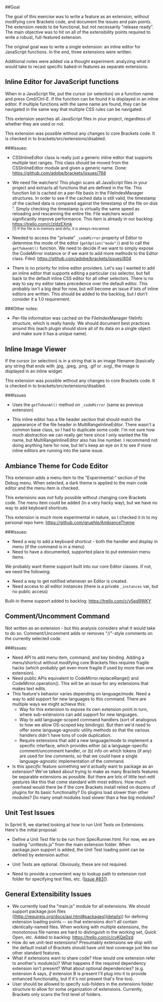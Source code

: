 ##Goal

The goal of this exercise was to write a feature as an extension, without modifying core Brackets code, and document the issues and pain points. The extension needs to be functional, but not necessarily "release ready". The main objective was to hit on all of the extensibility points required to write a robust, full-featured extension.

The original goal was to write a single extension: an inline editor for JavaScript functions. In the end, three extensions were written.

Additional notes were added via a thought experiment: analyzing what it would take to recast specific baked-in features as separate extensions.

## <a id='inline-js'/>Inline Editor for JavaScript functions

When in a JavaScript file, put the cursor (or selection) on a function name and press Cmd/Ctrl-E. If the function can be found it is displayed in an inline editor. If multiple functions with the same name are found, they can be navigated in the same way that multiple CSS rules can be navigated.

This extension searches all JavaScript files in your project, regardless of whether they are used or not.

This extension was possible without any changes to core Brackets code. It is checked in to brackets/src/extensions/disabled.

###Issues:

* CSSInlineEditor class is really just a generic inline editor that supports multiple text ranges. This class should be moved from the CSSInlineEditor module and given a generic name. Done: https://github.com/adobe/brackets/issues/768

* We need file watchers! This plugin scans all JavaScript files in your project and extracts all functions that are defined in the file. This function list is cached on a per-file basis in the FileIndexManager structures. In order to see if the cached data is still valid, the timestamp of the cached data is compared against the timestamp of the file on disk <sup><small>1</small></sup>. Simply checking the timestamp is virtually the same speed as reloading and rescanning the entire file. File watchers would significantly improve performance. This item is already in our backlog: https://trello.com/c/zldzEXmk
<br><small>[1] If the file is in memory and dirty, it is always rescanned</small>

* Needed to access the "private" `_codeMirror` property of Editor to determine the mode of the editor (`getOption("mode")`) and to call the `getTokenAt()` function. We need to decide if we want to simply expose the CodeMirror instance or if we want to add more methods to the Editor class. Filed: https://github.com/adobe/brackets/issues/804

* There is no priority for inline editor providers. Let's say I wanted to add an inline editor that supports editing a particular css selector, but fall back to the default inline CSS editor for all other selectors. There is no way to say my editor takes precedence over the default editor. This probably isn't a big deal for now, but will become an issue if lots of inline editors are written. This should be added to the backlog, but I don't consider it a 1.0 requirement.

###Other notes:

* Per-file information was cached on the FileIndexManager fileInfo structure, which is really handy. We should document best practices around this (each plugin should store all of its data on a single object and make sure it has a unique name).


## <a id='inline-image'/>Inline Image Viewer

If the cursor (or selection) is in a string that is an image filename (basically any string that ends with .jpg, .jpeg, .png, .gif or .svg), the image is displayed in an inline widget.

This extension was possible without any changes to core Brackets code. It is checked in to brackets/src/extensions/disabled.

###Issues

* Uses the `getTokenAt()` method on `_codeMirror` (same as previous extension)

* This inline editor has a file header section that should match the appearance of the file header in MultiRangeInlineEditor. There wasn't a common base class, so I had to duplicate some code. I'm not sure how much abstraction we can really get here since I only wanted the file name, but MultiRangeInlineEditor also has line number. I recommend not doing anything here for now, but let's keep an eye on it to see if more inline editors are running into the same issue.

## <a id='code-theme'/>Ambiance Theme for Code Editor

This extension adds a menu item to the "Experimental:" section of the Debug menu. When selected, a dark theme is applied to the main code editor and the menu item is checked. 

This extensions was *not* fully possible without changing core Brackets code. The menu item could be added (in a very hacky way), but we have no way to add keyboard shortcuts.

This extension is much more experimental in nature, so I checked it in to my personal repo here: https://github.com/gruehle/AmbianceTheme 

###Issues:

* Need a way to add a keyboard shortcut - both the handler and display in menu (if the command is in a menu)
* Need to have a documented, supported place to put extension menu items.

We probably want theme support built into our core Editor classes. If not, we need the following:
* Need a way to get notified whenever an Editor is created. 
* Need access to all editor instances (there is a private `_instances` var, but no public access)

Built-in theme support added to backlog: https://trello.com/c/y5ed9WKY

## <a id='comment-uncomment'/>Comment/Uncomment Command

Not written as an extension - but this analysis considers what it would take to do so. Comment/Uncomment adds or removes "//"-style comments on the currently selected code.

###Issues:

* Need API to add menu item, command, and key binding. Adding a menu/shortcut without modifying core Brackets files requires fragile hacks (which probably get even more fragile if used by more than one extension).
* Need public APIs equivalent to CodeMirror.replaceRange() and CodeMirror.operation(). This will be an issue for any extensions that makes text edits.
* This feature's behavior varies depending on language/mode. Need a way to add support for new languages to this command. There are multiple ways we might achieve this:
    * Way for this extension to expose its own extension point in turn, where sub-extensions can add support for new languages.
    * Way to add language-scoped command handlers (sort of analogous to how we allow OS-scoped key bindings). But then we'd need to offer some language-agnostic utility methods so that the various handlers didn't have tons of code duplication.
    * Require extensions that add a new language/mode to implement a specific interface, which provides either (a) a language-specific comment/uncomment handler, or (b) info on which tokens (if any) are used for line comments, so that we could have a single language-agnostic implementation of the command.
* Is this _specific_ feature something we'd actually want to package as an extension? We've talked about trying to make as many Brackets features be separable extensions as possible. But there are lots of little text-edit gestures like this that come standard with most editors. How much overhead would there be if the core Brackets install relied on dozens of plugins for its basic functionality? Do plugins load slower than other modules? Do many small modules load slower than a few big modules?

## <a id='unittests'/>Unit Test Issues

In Sprint 9, we started looking at how to run Unit Tests on Extensions. Here's the initial proposal:

* Define a Unit Test file to be run from SpecRunner.html. For now, we are loading "unittests.js" from the main extension folder. When package.json support is added, the Unit Test loading point can be defined by extension author. 

* Unit Tests are optional. Obviously, these are not required.

* Need to provide a convenient way to lookup path to extension root folder for specifying test files, etc. ([Issue #831](https://github.com/adobe/brackets/issues/831)).

## <a id='general'/>General Extensibility Issues

* We currently load the "main.js" module for all extensions. We should support package.json files ([http://requirejs.org/docs/api.html#packages](details)) for defining extension loading points -- so that extensions don't all contain identically-named files. When working with multiple extensions, the monotonous file names are hard to distinguish in the working set, Quick Open, etc. Added to backlog: https://trello.com/c/cyKQeDzd
* How do we unit-test extensions? Presumably extensions we ship with the default install of Brackets should have unit test coverage just like our other standard features.
* What if extensions want to share code? How would one extension refer to another's module(s)? What happens if the required dependency extension isn't present? What about optional dependencies? (e.g. extension A says, _if_ extension B is present I'll plug into it to provide enhanced functionality, but if it's not present that's fine too).
* User should be allowed to specify sub-folders in the extensions folder structure to allow for some organization of extensions. Currently, Brackets only scans the first level of folders.
